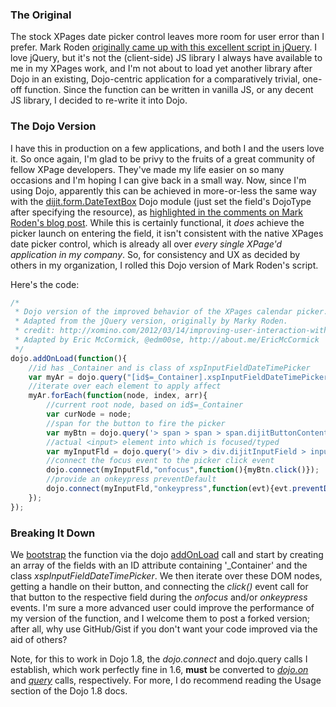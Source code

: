 ### The Original
The stock XPages date picker control leaves more room for user error than I prefer. Mark Roden [originally came up with this excellent script in jQuery](http://xomino.com/2012/03/14/improving-user-interaction-with-xpages-date-picker/). I love jQuery, but it's not the (client-side) JS library I always have available to me in my XPages work, and I'm not about to load yet another library after Dojo in an existing, Dojo-centric application for a comparatively trivial, one-off function. Since the function can be written in vanilla JS, or any decent JS library, I decided to re-write it into Dojo.

### The Dojo Version
I have this in production on a few applications, and both I and the users love it. So once again, I'm glad to be privy to the fruits of a great community of fellow XPage developers. They've made my life easier on so many occasions and I'm hoping I can give back in a small way. Now, since I'm using Dojo, apparently this can be achieved in more-or-less the same way with the [dijit.form.DateTextBox](http://dojotoolkit.org/reference-guide/1.6/dijit/form/DateTextBox.html) Dojo module (just set the field's DojoType after specifying the resource), as [highlighted in the comments on Mark Roden's blog post](http://xomino.com/2012/03/14/improving-user-interaction-with-xpages-date-picker/#comment-312). While this is certainly functional, it _does_ achieve the picker launch on entering the field, it isn't consistent with the native XPages date picker control, which is already all over _every single XPage'd application in my company_. So, for consistency and UX as decided by others in my organization, I rolled this Dojo version of Mark Roden's script.

Here's the code:

```javascript
/*
 * Dojo version of the improved behavior of the XPages calendar picker.
 * Adapted from the jQuery version, originally by Marky Roden.
 * credit: http://xomino.com/2012/03/14/improving-user-interaction-with-xpages-date-picker/
 * Adapted by Eric McCormick, @edm00se, http://about.me/EricMcCormick
 */
dojo.addOnLoad(function(){
	//id has _Container and is class of xspInputFieldDateTimePicker
	var myAr = dojo.query("[id$=_Container].xspInputFieldDateTimePicker");
	//iterate over each element to apply affect
	myAr.forEach(function(node, index, arr){
		//current root node, based on id$=_Container
		var curNode = node;
		//span for the button to fire the picker
		var myBtn = dojo.query('> span > span > span.dijitButtonContents',curNode)[0];
		//actual <input> element into which is focused/typed
		var myInputFld = dojo.query('> div > div.dijitInputField > input.dijitInputInner',curNode)[0];
		//connect the focus event to the picker click event
		dojo.connect(myInputFld,"onfocus",function(){myBtn.click()});
		//provide an onkeypress preventDefault
		dojo.connect(myInputFld,"onkeypress",function(evt){evt.preventDefault()});
	});
});
```

### Breaking It Down
We [bootstrap](http://en.wikipedia.org/wiki/Bootstrap) the function via the dojo [addOnLoad](http://dojotoolkit.org/reference-guide/1.6/dojo/addOnLoad.html) call and start by creating an array of the fields with an ID attribute containing '\_Container' and the class _xspInputFieldDateTimePicker_.  We then iterate over these DOM nodes, getting a handle on their button, and connecting the _click()_ event call for that button to the respective field during the _onfocus_ and/or _onkeypress_ events. I'm sure a more advanced user could improve the performance of my version of the function, and I welcome them to post a forked version; after all, why use GitHub/Gist if you don't want your code improved via the aid of others?

Note, for this to work in Dojo 1.8, the _dojo.connect_  and dojo.query calls I establish, which work perfectly fine in 1.6, **must** be converted to [_dojo.on_](http://dojotoolkit.org/reference-guide/1.8/dojo/query.html#usage) and [_query_](http://dojotoolkit.org/reference-guide/1.8/dojo/on.html#usage) calls, respectively. For more, I do recommend reading the Usage section of the Dojo 1.8 docs.